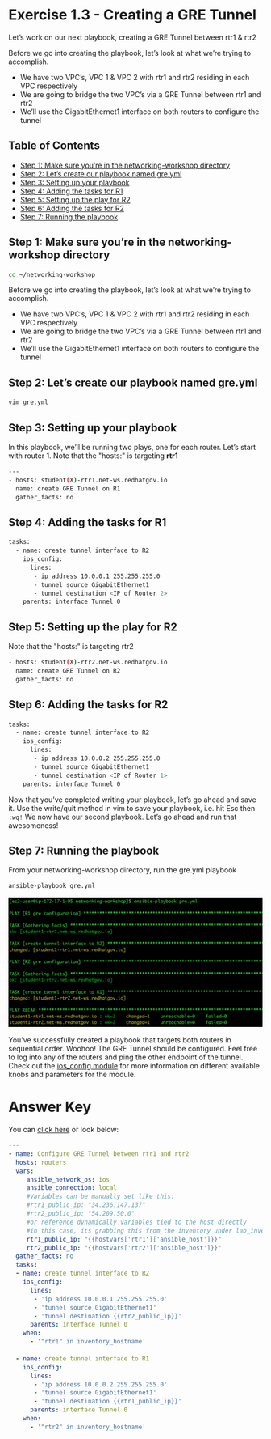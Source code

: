 # Exercise 1.3 - Creating a GRE Tunnel

Let’s work on our next playbook, creating a GRE Tunnel between rtr1 & rtr2

Before we go into creating the playbook, let’s look at what we’re trying to accomplish.
- We have two VPC’s, VPC 1 & VPC 2 with rtr1 and rtr2 residing in each VPC respectively
- We are going to bridge the two VPC’s via a GRE Tunnel between rtr1 and rtr2
- We’ll use the GigabitEthernet1 interface on both routers to configure the tunnel

## Table of Contents
- [Step 1: Make sure you’re in the networking-workshop directory](#step-1-make-sure-youre-in-the-networking-workshop-directory)
- [Step 2: Let’s create our playbook named gre.yml](#step-2-lets-create-our-playbook-named-greyml)
- [Step 3: Setting up your playbook](#step-3-setting-up-your-playbook)
- [Step 4: Adding the tasks for R1](#step-4-adding-the-tasks-for-r1)
- [Step 5: Setting up the play for R2](#step-5-setting-up-the-play-for-r2)
- [Step 6: Adding the tasks for R2](#step-6-adding-the-tasks-for-r2)
- [Step 7: Running the playbook](#step-7-running-the-playbook)

## Step 1: Make sure you’re in the networking-workshop directory

```bash
cd ~/networking-workshop
```

Before we go into creating the playbook, let’s look at what we’re trying to accomplish.
- We have two VPC’s, VPC 1 & VPC 2 with rtr1 and rtr2 residing in each VPC respectively
- We are going to bridge the two VPC’s via a GRE Tunnel between rtr1 and rtr2
- We’ll use the GigabitEthernet1 interface on both routers to configure the tunnel

## Step 2: Let’s create our playbook named gre.yml

```bash
vim gre.yml
```

## Step 3: Setting up your playbook

In this playbook, we’ll be running two plays, one for each router.
Let’s start with router 1.
Note that the "hosts:" is targeting **rtr1**

```bash
---
- hosts: student(X)-rtr1.net-ws.redhatgov.io
  name: create GRE Tunnel on R1
  gather_facts: no
```

## Step 4: Adding the tasks for R1

```bash
tasks:
  - name: create tunnel interface to R2
    ios_config:
      lines:
       - ip address 10.0.0.1 255.255.255.0
       - tunnel source GigabitEthernet1
       - tunnel destination <IP of Router 2>
    parents: interface Tunnel 0
```    

## Step 5: Setting up the play for R2

Note that the "hosts:" is targeting rtr2

```bash
- hosts: student(X)-rtr2.net-ws.redhatgov.io
  name: create GRE Tunnel on R2
  gather_facts: no
```

## Step 6: Adding the tasks for R2

```bash
tasks:
  - name: create tunnel interface to R2
    ios_config:
      lines:
       - ip address 10.0.0.2 255.255.255.0
       - tunnel source GigabitEthernet1
       - tunnel destination <IP of Router 1>
    parents: interface Tunnel 0
```   

Now that you’ve completed writing your playbook, let’s go ahead and save it.  Use the write/quit method in vim to save your playbook, i.e. hit Esc then `:wq!`  We now have our second playbook. Let’s go ahead and run that awesomeness!

## Step 7: Running the playbook
From your networking-workshop directory, run the gre.yml playbook
```bash
ansible-playbook gre.yml
```

![Figure 1: GRE Playbook stdout](playbookrun.png)

You’ve successfully created a playbook that targets both routers in sequential order. Woohoo!  The GRE Tunnel should be configured. Feel free to log into any of the routers and ping the other endpoint of the tunnel.  Check out the [ios_config module](http://docs.ansible.com/ansible/latest/ios_config_module.html) for more information on different available knobs and parameters for the module.

# Answer Key
You can [click here](gre.yml) or look below:
```yml
---
- name: Configure GRE Tunnel between rtr1 and rtr2
  hosts: routers
  vars:
     ansible_network_os: ios
     ansible_connection: local
     #Variables can be manually set like this:
     #rtr1_public_ip: "34.236.147.137"
     #rtr2_public_ip: "54.209.50.0"
     #or reference dynamically variables tied to the host directly
     #in this case, its grabbing this from the inventory under lab_inventory
     rtr1_public_ip: "{{hostvars['rtr1']['ansible_host']}}"
     rtr2_public_ip: "{{hostvars['rtr2']['ansible_host']}}"
  gather_facts: no
  tasks:
  - name: create tunnel interface to R2
    ios_config:
      lines:
       - 'ip address 10.0.0.1 255.255.255.0'
       - 'tunnel source GigabitEthernet1'
       - 'tunnel destination {{rtr2_public_ip}}'
      parents: interface Tunnel 0
    when:
      - '"rtr1" in inventory_hostname'

  - name: create tunnel interface to R1
    ios_config:
      lines:
       - 'ip address 10.0.0.2 255.255.255.0'
       - 'tunnel source GigabitEthernet1'
       - 'tunnel destination {{rtr1_public_ip}}'
      parents: interface Tunnel 0
    when:
      - '"rtr2" in inventory_hostname'
```      
